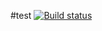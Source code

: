#test
[![Build status](https://ci.appveyor.com/api/projects/status/yefs6qloexx8ig04?svg=true)](https://ci.appveyor.com/project/Landyshlana/ajs-class1)